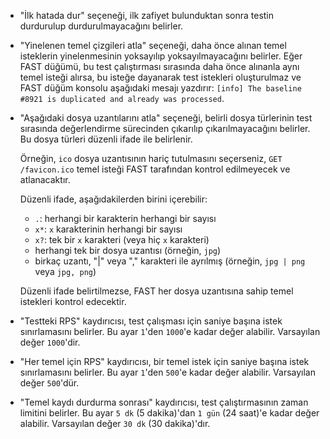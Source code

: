 * "İlk hatada dur" seçeneği, ilk zafiyet bulunduktan sonra testin durdurulup durdurulmayacağını belirler.
* "Yinelenen temel çizgileri atla" seçeneği, daha önce alınan temel isteklerin yinelenmesinin yoksayılıp yoksayılmayacağını belirler. Eğer FAST düğümü, bu test çalıştırması sırasında daha önce alınanla aynı temel isteği alırsa, bu isteğe dayanarak test istekleri oluşturulmaz ve FAST düğüm konsolu aşağıdaki mesajı yazdırır: `[info] The baseline #8921 is duplicated and already was processed`.
* "Aşağıdaki dosya uzantılarını atla" seçeneği, belirli dosya türlerinin test sırasında değerlendirme sürecinden çıkarılıp çıkarılmayacağını belirler. Bu dosya türleri düzenli ifade ile belirlenir.
    
    Örneğin, `ico` dosya uzantısının hariç tutulmasını seçerseniz, `GET /favicon.ico` temel isteği FAST tarafından kontrol edilmeyecek ve atlanacaktır.
        
    Düzenli ifade, aşağıdakilerden birini içerebilir:
    
    * `.`: herhangi bir karakterin herhangi bir sayısı
    * `x*`: `x` karakterinin herhangi bir sayısı
    * `x?`: tek bir `x` karakteri (veya hiç `x` karakteri)
    * herhangi tek bir dosya uzantısı (örneğin, `jpg`)
    * birkaç uzantı, "|" veya "," karakteri ile ayrılmış (örneğin, `jpg | png` veya `jpg, png`)
        
    Düzenli ifade belirtilmezse, FAST her dosya uzantısına sahip temel istekleri kontrol edecektir.
    
* "Testteki RPS" kaydırıcısı, test çalışması için saniye başına istek sınırlamasını belirler. Bu ayar `1`'den `1000`'e kadar değer alabilir. Varsayılan değer `1000`'dir.
* "Her temel için RPS" kaydırıcısı, bir temel istek için saniye başına istek sınırlamasını belirler. Bu ayar `1`'den `500`'e kadar değer alabilir. Varsayılan değer `500`'dür.
* "Temel kaydı durdurma sonrası" kaydırıcısı, test çalıştırmasının zaman limitini belirler. Bu ayar `5 dk` (5 dakika)'dan `1 gün` (24 saat)'e kadar değer alabilir. Varsayılan değer `30 dk` (30 dakika)'dır.